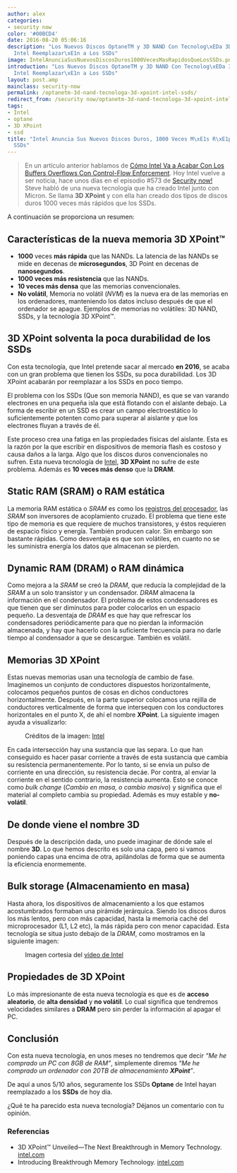 ```yaml
---
author: alex
categories:
- security now
color: '#00BCD4'
date: 2016-08-20 05:06:16
description: "Los Nuevos Discos OptaneTM y 3D NAND Con Tecnolog\xEDa 3D XPoint De
  Intel Reemplazar\xE1n a Los SSDs"
image: IntelAnunciaSusNuevosDiscosDuros1000VecesMasRapidosQueLosSSDs.png
introduction: "Los Nuevos Discos OptaneTM y 3D NAND Con Tecnolog\xEDa 3D XPoint De
  Intel Reemplazar\xE1n a Los SSDs"
layout: post.amp
mainclass: security-now
permalink: /optanetm-3d-nand-tecnologa-3d-xpoint-intel-ssds/
redirect_from: /security now/optanetm-3d-nand-tecnologa-3d-xpoint-intel-ssds/
tags:
- Intel
- optane
- 3D XPoint
- ssd
title: "Intel Anuncia Sus Nuevos Discos Duros, 1000 Veces M\xE1s R\xE1pidos Que Los
  SSDs"
---
```


> En un artículo anterior hablamos de [Cómo Intel Va a Acabar Con Los Buffers Overflows Con Control-Flow Enforcement](/intel-buffer-overflow-control-flow-enforcement-technology-cet/ "Cómo Intel Va a Acabar Con Los Buffers Overflows Con Control-Flow Enforcement"). Hoy Intel vuelve a ser noticia, hace unos días en el episodio #573 de [Security now!](/category/security-now/ "Todos los artículos de Security Now!") Steve habló de una nueva tecnología que ha creado Intel junto con Micron. Se llama __3D XPoint__ y con ella han creado dos tipos de discos duros 1000 veces más rápidos que los SSDs.

A continuación se proporciona un resumen:



## Características de la nueva memoria 3D XPoint™

<!--more-->

- __1000__ veces __más rápida__ que las NANDs. La latencia de las NANDs se mide en decenas de __microsegundos__, 3D Point en decenas de __nanosegundos__.
- __1000 veces más resistencia__ que las NANDs.
- __10 veces más densa__ que las memorias convencionales.
- __No volátil__, Memoria no volátil (_NVM_) es la nueva era de las memorias en los ordenadores, manteniendo los datos incluso después de que el ordenador se apague. Ejemplos de memorias no volátiles: 3D NAND, SSDs, y la tecnología 3D XPoint™.

## 3D XPoint solventa la poca durabilidad de los SSDs

Con esta tecnología, que Intel pretende sacar al mercado __en 2016__, se acaba con un gran problema que tienen los SSDs, su poca durabilidad. Los 3D XPoint acabarán por reemplazar a los SSDs en poco tiempo.

El problema con los SSDs (Que son memoria NAND), es que se van varando electrones en una pequeña isla que está flotando con el aislante debajo. La forma de escribir en un SSD es crear un campo electroestático lo suficientemente potenten como para superar al aislante y que los electrones fluyan a través de él.

Este proceso crea una fatiga en las propiedades físicas del aislante. Esta es la razón por la que escribir en dispositivos de memoria flash es costoso y causa daños a la larga. Algo que los discos duros convencionales no sufren. Esta nueva tecnología de [Intel](/tags/#intel), __3D XPoint__ no sufre de este problema. Además es __10 veces más denso__ que la __DRAM__.

## Static RAM (SRAM) o RAM estática

La memoria RAM estática o _SRAM_ es como los [registros del procesador](/introduccion-los-procesos/), las _SRAM_ son inversores de acoplamiento cruzado. El problema que tiene este tipo de memoria es que requiere de muchos transistores, y éstos requieren de espacio físico y energía. También producen calor. Sin embargo son bastante rápidas. Como desventaja es que son volátiles, en cuanto no se les suministra energía los datos que almacenan se pierden.

## Dynamic RAM (DRAM) o RAM dinámica

Como mejora a la _SRAM_ se creó la _DRAM_, que reducía la complejidad de la _SRAM_ a un solo transistor y un condensador. _DRAM_ almacena la información en el condensador. El problema de estos condensadores es que tienen que ser diminutos para poder colocarlos en un espacio pequeño. La desventaja de _DRAM_ es que hay que refrescar los condensadores periódicamente para que no pierdan la información almacenada, y hay que hacerlo con la suficiente frecuencia para no darle tiempo al condensador a que se descargue. También es volátil.

## Memorias 3D XPoint

Estas nuevas memorias usan una tecnología de cambio de fase. Imaginemos un conjunto de conductores dispuestos horizontalmente, colocamos pequeños puntos de cosas en dichos conductores horizontalmente. Después, en la parte superior colocamos una rejilla de conductores verticalmente de forma que intersequen con los conductores horizontales en el punto X, de ahí el nombre __XPoint__. La siguiente imagen ayuda a visualizarlo:

<figure>
    <amp-img on="tap:lightbox1" role="button" tabindex="0" layout="responsive" src="/img/IntelAnunciaSusNuevosDiscosDuros1000VecesMasRapidosQueLosSSDs.png" alt="{{ title }}" title="{{ title }}" width="1289" height="1035">
</amp-img>
    <figcaption>Créditos de la imagen: <a href="http://www.intelsalestraining.com/infographics/memory/3DXPointc.pdf" target="_blank">Intel</a></figcaption>
</figure>

En cada intersección hay una sustancia que las separa. Lo que han conseguido es hacer pasar corriente a través de esta sustancia que cambia su resistencia permanentemente. Por lo tanto, si se envia un pulso de corriente en una dirección, su resistencia decáe. Por contra, al enviar la corriente en el sentido contrario, la resistencia aumenta. Esto se conoce como _bulk change_ (_Cambio en masa, o cambio masivo_) y significa que el material al completo cambia su propiedad. Además es muy estable y __no-volátil__.

## De donde viene el nombre 3D

Después de la descripción dada, uno puede imaginar de dónde sale el nombre __3D__. Lo que hemos descrito es solo una capa, pero si vamos poniendo capas una encima de otra, apilándolas de forma que se aumenta la eficiencia enormemente.

## Bulk storage (Almacenamiento en masa)

Hasta ahora, los dispositivos de almacenamiento a los que estamos acostumbrados formaban una pirámide jerárquica. Siendo los discos duros los más lentos, pero con más capacidad, hasta la memoria caché del microprocesador (L1, L2 etc), la más rápida pero con menor capacidad. Esta tecnología se situa justo debajo de la _DRAM_, como mostramos en la siguiente imagen:

<figure>
    <amp-img on="tap:lightbox1" role="button" tabindex="0" layout="responsive" src="/img/IntelAnunciaSusNuevosDiscosDuros1000VecesMasRapidosQueLosSSDs2.png" alt="{{ title }}" title="{{ title }}" width="1264" height="672"></amp-img>
    <figcaption>Imagen cortesia del <a href="https://www.youtube.com/watch?v=gMwz1eWQzno" target="_blank">vídeo de Intel</a></figcaption>
</figure>

## Propiedades de 3D XPoint

Lo más impresionante de esta nueva tecnología es que es de __acceso aleatorio__, de __alta densidad__ y __no volátil__. Lo cual significa que tendremos velocidades similares a __DRAM__ pero sin perder la información al apagar el PC.

## Conclusión

Con esta nueva tecnología, en unos meses no tendremos que decir _“Me he comprado un PC con 8GB de RAM”_, simplemente diremos  _“Me he comprado un ordenador con 20TB de almacenamiento __XPoint__”_.

De aquí a unos 5/10 años, seguramente los SSDs __Optane__ de Intel hayan reemplazado a los __SSDs__ de hoy día.

¿Qué te ha parecido esta nueva tecnología? Déjanos un comentario con tu opinión.


<figure>
    <amp-youtube
        data-videoid="gMwz1eWQzno"
        layout="responsive"
        width="480" height="270"></amp-youtube>
</figure>


### Referencias

<figure>
    <amp-youtube
        data-videoid="sjXZitLTwyg"
        layout="responsive"
        width="480" height="270"></amp-youtube>
</figure>

- 3D XPoint™ Unveiled—The Next Breakthrough in Memory Technology. [intel.com](http://www.intel.com/content/www/us/en/architecture-and-technology/3d-xpoint-unveiled-video.html "3D XPoint™ Unveiled—The Next Breakthrough in Memory Technology")
- Introducing Breakthrough Memory Technology. [intel.com](http://www.intel.com/content/www/us/en/architecture-and-technology/non-volatile-memory.html "Introducing Breakthrough Memory Technology")